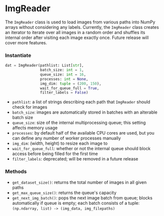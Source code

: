 # ImgReader

The `ImgReader` class is used to load images from various paths into NumPy arrays without considering any labels. Currently, the `ImgReader` class creates an iterator to iterate over all images in a random order and shuffles its internal order after visiting each image exactly once. Future release will cover more features.

### Instantiate

```python
dat = ImgReader(pathlist: List[str],
                batch_size: int = 1,
                queue_size: int = 16,
                processes: int = None,
                img_dim: tuple = (200, 150),
                wait_for_queue_full = True,
                filter_labels = False)
```

* `pathlist`: a list of strings describing each path that `ImgReader` should check for images
* `batch_size`: images are automatically stored in batches with an alterable batch size
* `queue_size`: size of the internal multiprocessing queue; this setting affects memory usage
* `processes`: by default half of the available CPU cores are used, but you can define any number of worker processes manually
* `img_dim`: (width, height) to resize each image to
* `wait_for_queue_full`: whether or not the internal queue should block access before being filled for the first time
* `filter_labels`: deprecated; will be removed in a future release

### Methods

* `get_dataset_size()`: returns the total number of images in all given paths
* `get_max_queue_size()`: returns the queue's capacity
* `get_next_img_batch()`: pops the next image batch from queue; blocks automatically if queue is empty; each batch consists of a tuple: `(np.ndarray, list) -> (img_data, img_filepaths)`
